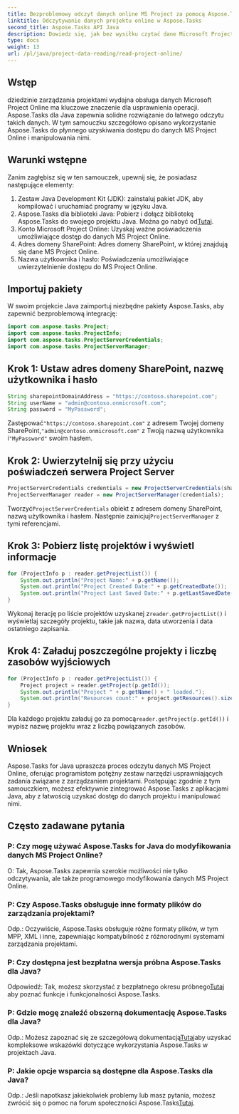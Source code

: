 ```yaml
---
title: Bezproblemowy odczyt danych online MS Project za pomocą Aspose.Tasks
linktitle: Odczytywanie danych projektu online w Aspose.Tasks
second_title: Aspose.Tasks API Java
description: Dowiedz się, jak bez wysiłku czytać dane Microsoft Project Online za pomocą Aspose.Tasks dla Java. Zwiększ swoje możliwości zarządzania projektami.
type: docs
weight: 13
url: /pl/java/project-data-reading/read-project-online/
---
```

## Wstęp
dziedzinie zarządzania projektami wydajna obsługa danych Microsoft Project Online ma kluczowe znaczenie dla usprawnienia operacji. Aspose.Tasks dla Java zapewnia solidne rozwiązanie do łatwego odczytu takich danych. W tym samouczku szczegółowo opisano wykorzystanie Aspose.Tasks do płynnego uzyskiwania dostępu do danych MS Project Online i manipulowania nimi.
## Warunki wstępne
Zanim zagłębisz się w ten samouczek, upewnij się, że posiadasz następujące elementy:
1. Zestaw Java Development Kit (JDK): zainstaluj pakiet JDK, aby kompilować i uruchamiać programy w języku Java.
2.  Aspose.Tasks dla biblioteki Java: Pobierz i dołącz bibliotekę Aspose.Tasks do swojego projektu Java. Można go nabyć od[Tutaj](https://releases.aspose.com/tasks/java/).
3. Konto Microsoft Project Online: Uzyskaj ważne poświadczenia umożliwiające dostęp do danych MS Project Online.
4. Adres domeny SharePoint: Adres domeny SharePoint, w której znajdują się dane MS Project Online.
5. Nazwa użytkownika i hasło: Poświadczenia umożliwiające uwierzytelnienie dostępu do MS Project Online.
## Importuj pakiety
W swoim projekcie Java zaimportuj niezbędne pakiety Aspose.Tasks, aby zapewnić bezproblemową integrację:
```java
import com.aspose.tasks.Project;
import com.aspose.tasks.ProjectInfo;
import com.aspose.tasks.ProjectServerCredentials;
import com.aspose.tasks.ProjectServerManager;
```

## Krok 1: Ustaw adres domeny SharePoint, nazwę użytkownika i hasło
```java
String sharepointDomainAddress = "https://contoso.sharepoint.com";
String userName = "admin@contoso.onmicrosoft.com";
String password = "MyPassword";
```
 Zastępować`"https://contoso.sharepoint.com"` z adresem Twojej domeny SharePoint,`"admin@contoso.onmicrosoft.com"` z Twoją nazwą użytkownika i`"MyPassword"` swoim hasłem.
## Krok 2: Uwierzytelnij się przy użyciu poświadczeń serwera Project Server
```java
ProjectServerCredentials credentials = new ProjectServerCredentials(sharepointDomainAddress, userName, password);
ProjectServerManager reader = new ProjectServerManager(credentials);
```
 Tworzyć`ProjectServerCredentials` obiekt z adresem domeny SharePoint, nazwą użytkownika i hasłem. Następnie zainicjuj`ProjectServerManager` z tymi referencjami.
## Krok 3: Pobierz listę projektów i wyświetl informacje
```java
for (ProjectInfo p : reader.getProjectList()) {
    System.out.println("Project Name:" + p.getName());
    System.out.println("Project Created Date:" + p.getCreatedDate());
    System.out.println("Project Last Saved Date:" + p.getLastSavedDate());
}
```
 Wykonaj iterację po liście projektów uzyskanej z`reader.getProjectList()` i wyświetlaj szczegóły projektu, takie jak nazwa, data utworzenia i data ostatniego zapisania.
## Krok 4: Załaduj poszczególne projekty i liczbę zasobów wyjściowych
```java
for (ProjectInfo p : reader.getProjectList()) {
    Project project = reader.getProject(p.getId());
    System.out.println("Project " + p.getName() + " loaded.");
    System.out.println("Resources count:" + project.getResources().size());
}
```
 Dla każdego projektu załaduj go za pomocą`reader.getProject(p.getId())` i wypisz nazwę projektu wraz z liczbą powiązanych zasobów.

## Wniosek
Aspose.Tasks for Java upraszcza proces odczytu danych MS Project Online, oferując programistom potężny zestaw narzędzi usprawniających zadania związane z zarządzaniem projektami. Postępując zgodnie z tym samouczkiem, możesz efektywnie zintegrować Aspose.Tasks z aplikacjami Java, aby z łatwością uzyskać dostęp do danych projektu i manipulować nimi.
## Często zadawane pytania
### P: Czy mogę używać Aspose.Tasks for Java do modyfikowania danych MS Project Online?
O: Tak, Aspose.Tasks zapewnia szerokie możliwości nie tylko odczytywania, ale także programowego modyfikowania danych MS Project Online.
### P: Czy Aspose.Tasks obsługuje inne formaty plików do zarządzania projektami?
Odp.: Oczywiście, Aspose.Tasks obsługuje różne formaty plików, w tym MPP, XML i inne, zapewniając kompatybilność z różnorodnymi systemami zarządzania projektami.
### P: Czy dostępna jest bezpłatna wersja próbna Aspose.Tasks dla Java?
 Odpowiedź: Tak, możesz skorzystać z bezpłatnego okresu próbnego[Tutaj](https://releases.aspose.com/) aby poznać funkcje i funkcjonalności Aspose.Tasks.
### P: Gdzie mogę znaleźć obszerną dokumentację Aspose.Tasks dla Java?
 Odp.: Możesz zapoznać się ze szczegółową dokumentacją[Tutaj](https://reference.aspose.com/tasks/java/)aby uzyskać kompleksowe wskazówki dotyczące wykorzystania Aspose.Tasks w projektach Java.
### P: Jakie opcje wsparcia są dostępne dla Aspose.Tasks dla Java?
 Odp.: Jeśli napotkasz jakiekolwiek problemy lub masz pytania, możesz zwrócić się o pomoc na forum społeczności Aspose.Tasks[Tutaj](https://forum.aspose.com/c/tasks/15).